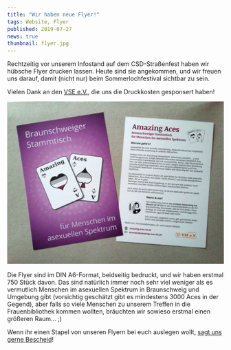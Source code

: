 ```yaml
---
title: "Wir haben neue Flyer!"
tags: Website, Flyer
published: 2019-07-27
news: true
thumbnail: flyer.jpg
---
```


Rechtzeitig vor unserem Infostand auf dem CSD-Straßenfest haben wir hübsche Flyer drucken lassen. Heute sind sie angekommen, und wir freuen uns darauf, damit (nicht nur) beim Sommerlochfestival sichtbar zu sein.

Vielen Dank an den [VSE e.V.](http://vsebs.de), die uns die Druckkosten gesponsert haben!

![Foto von unseren neuen Flyern, Vorder- und Rückseite](flyer.jpg)

Die Flyer sind im DIN A6-Format, beidseitig bedruckt, und wir haben erstmal 750 Stück davon. Das sind natürlich immer noch sehr viel weniger als es vermutlich Menschen im asexuellen Spektrum in Braunschweig und Umgebung gibt (vorsichtig geschätzt gibt es mindestens 3000 Aces in der Gegend), aber falls so viele Menschen zu unserem Treffen in die Frauenbibliothek kommen wollten, bräuchten wir sowieso erstmal einen größeren Raum... ;)

Wenn ihr einen Stapel von unseren Flyern bei euch auslegen wollt, [sagt uns gerne Bescheid](/kontakt/)!
